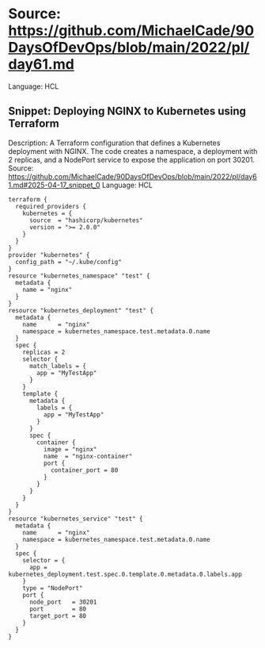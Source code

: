 # Source: https://github.com/MichaelCade/90DaysOfDevOps/blob/main/2022/pl/day61.md
Language: HCL

## Snippet: Deploying NGINX to Kubernetes using Terraform
Description: A Terraform configuration that defines a Kubernetes deployment with NGINX. The code creates a namespace, a deployment with 2 replicas, and a NodePort service to expose the application on port 30201.
Source: https://github.com/MichaelCade/90DaysOfDevOps/blob/main/2022/pl/day61.md#2025-04-17_snippet_0
Language: HCL

```HCL
terraform {
  required_providers {
    kubernetes = {
      source  = "hashicorp/kubernetes"
      version = ">= 2.0.0"
    }
  }
}
provider "kubernetes" {
  config_path = "~/.kube/config"
}
resource "kubernetes_namespace" "test" {
  metadata {
    name = "nginx"
  }
}
resource "kubernetes_deployment" "test" {
  metadata {
    name      = "nginx"
    namespace = kubernetes_namespace.test.metadata.0.name
  }
  spec {
    replicas = 2
    selector {
      match_labels = {
        app = "MyTestApp"
      }
    }
    template {
      metadata {
        labels = {
          app = "MyTestApp"
        }
      }
      spec {
        container {
          image = "nginx"
          name  = "nginx-container"
          port {
            container_port = 80
          }
        }
      }
    }
  }
}
resource "kubernetes_service" "test" {
  metadata {
    name      = "nginx"
    namespace = kubernetes_namespace.test.metadata.0.name
  }
  spec {
    selector = {
      app = kubernetes_deployment.test.spec.0.template.0.metadata.0.labels.app
    }
    type = "NodePort"
    port {
      node_port   = 30201
      port        = 80
      target_port = 80
    }
  }
}
```